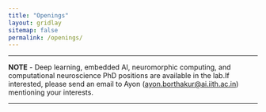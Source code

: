 ```yaml
---
title: "Openings"
layout: gridlay
sitemap: false
permalink: /openings/
---
```

---
**NOTE** -
Deep learning, embedded AI, neuromorphic computing, and computational neuroscience PhD positions are available in the lab.If interested, please send an email to Ayon (ayon.borthakur@ai.iith.ac.in) mentioning your interests.

---
